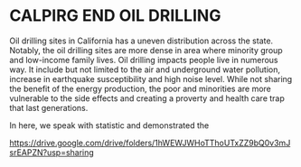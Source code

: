 # CALPIRG END OIL DRILLING
Oil drilling sites in California has a uneven distribution across the state. Notably, the oil drilling sites are more dense in area where minority group and low-income family lives. Oil drilling impacts people live in numerous way. It include but not limited to the air and underground water pollution, increase in earthquake susceptibility and high noise level. While not sharing the benefit of the energy production, the poor and minorities are more vulnerable to the side effects and creating a proverty and health care trap that last generations.

In here, we speak with statistic and demonstrated the 





https://drive.google.com/drive/folders/1hWEWJWHoTThoUTxZZ9bQ0v3mJsrEAPZN?usp=sharing
